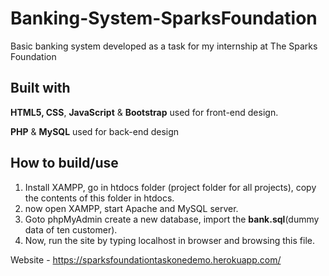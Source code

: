 # Banking-System-SparksFoundation
Basic banking system developed as a task for my internship at The Sparks Foundation

## Built with
**HTML5, CSS**, **JavaScript** & **Bootstrap** used for front-end design.

**PHP** & **MySQL** used for back-end design

## How to build/use

1) Install XAMPP, go in htdocs folder (project folder for all projects), copy the contents of this folder in htdocs.
2) now open XAMPP, start Apache and MySQL server.
3) Goto phpMyAdmin create a new database, import the **bank.sql**(dummy data of ten customer).
4) Now, run the site by typing localhost in browser and browsing this file.

Website - https://sparksfoundationtaskonedemo.herokuapp.com/
